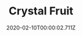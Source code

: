 ---
templateKey: blog-post
title: Crystal Fruit
type: fruit
description: A delicate fruit that pops up from the snow.
featuredpost: false
date: 2020-02-10T00:00:02.711Z
featuredimage: /img/Crystal_Fruit.png
sellPrice: 150
tags: 
  - fruit
  -  forageable
  -  jelly
  -  wine
---